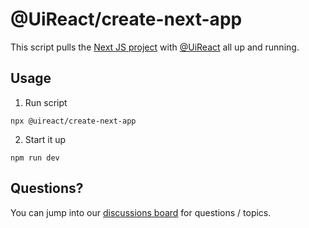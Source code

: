 # @UiReact/create-next-app

This script pulls the [Next JS project](https://github.com/inavac182/next-js-w-uireact) with [@UiReact](https://github.com/inavac182/uireact) all up and running.

## Usage

1. Run script

```
npx @uireact/create-next-app
```

2. Start it up

```
npm run dev
```

## Questions?

You can jump into our [discussions board](https://github.com/inavac182/uireact/discussions) for questions / topics.
